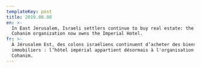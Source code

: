 ```yaml
---
templateKey: post
title: 2019.08.08
en: >-
  In East Jerusalem, Israeli settlers continue to buy real estate: the Ateret
  Cohanim organization now owns the Imperial Hotel.
fr: >-
  À Jérusalem Est, des colons israéliens continuent d’acheter des biens
  immobiliers : l’hôtel impérial appartient désormais à l'organisation Ateret
  Cohanim.
---
```


